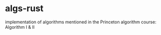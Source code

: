 # algs-rust
implementation of algorithms mentioned in the Princeton algorithm course: Algorithm I &amp; II
